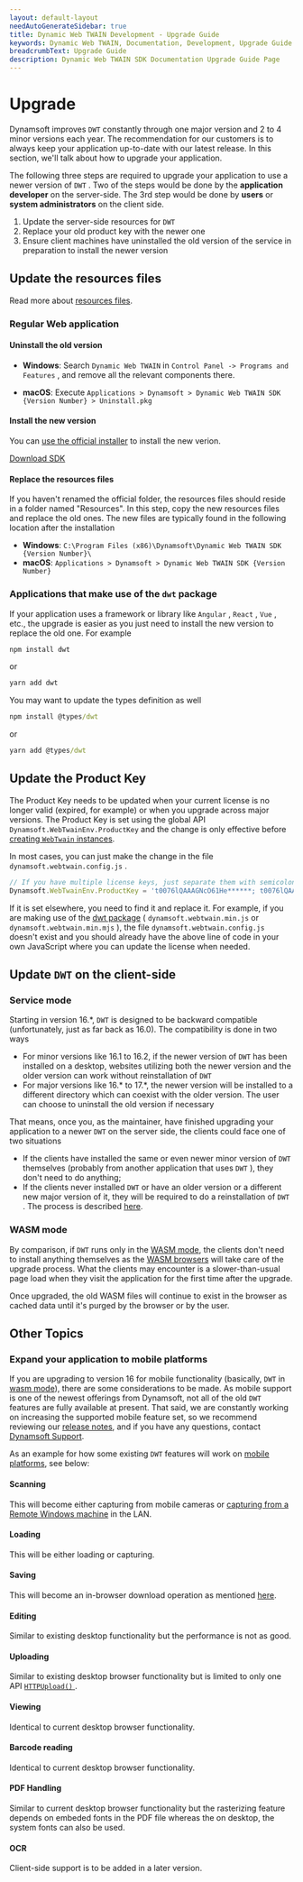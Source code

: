 ```yaml
---
layout: default-layout
needAutoGenerateSidebar: true
title: Dynamic Web TWAIN Development - Upgrade Guide
keywords: Dynamic Web TWAIN, Documentation, Development, Upgrade Guide
breadcrumbText: Upgrade Guide
description: Dynamic Web TWAIN SDK Documentation Upgrade Guide Page
---
```


# Upgrade

Dynamsoft improves `DWT` constantly through one major version and 2 to 4 minor versions each year. The recommendation for our customers is to always keep your application up-to-date with our latest release. In this section, we'll talk about how to upgrade your application.

The following three steps are required to upgrade your application to use a newer version of `DWT` . Two of the steps would be done by the **application developer** on the server-side. The 3rd step would be done by **users** or **system administrators** on the client side.

1. Update the server-side resources for `DWT`
2. Replace your old product key with the newer one
3. Ensure client machines have uninstalled the old version of the service in preparation to install the newer version

## Update the resources files

Read more about [resources files]({{site.about}}faqs.html#what-are-the-resources-files).

### Regular Web application

#### Uninstall the old version

* **Windows**: Search `Dynamic Web TWAIN` in `Control Panel -> Programs and Features` , and remove all the relevant components there.

* **macOS**: Execute `Applications > Dynamsoft > Dynamic Web TWAIN SDK {Version Number} > Uninstall.pkg`

#### Install the new version

You can [use the official installer]({{site.about}}resources.html#how-to-get-dwt) to install the new verion.

<a href="https://www.dynamsoft.com/web-twain/downloads" class="downloadBtn fr textUpperCase">Download SDK</a>

#### Replace the resources files

If you haven't renamed the official folder, the resources files should reside in a folder named "Resources". In this step, copy the new resources files and replace the old ones. The new files are typically found in the following location after the installation

* **Windows**: `C:\Program Files (x86)\Dynamsoft\Dynamic Web TWAIN SDK {Version Number}\`
* **macOS**: `Applications > Dynamsoft > Dynamic Web TWAIN SDK {Version Number}`

### Applications that make use of the `dwt` package

If your application uses a framework or library like `Angular` , `React` , `Vue` , etc., the upgrade is easier as you just need to install the new version to replace the old one. For example

``` cmd
npm install dwt
```

or 

``` cmd
yarn add dwt
```

You may want to update the types definition as well

``` cmd
npm install @types/dwt
```

or 

``` cmd
yarn add @types/dwt
```

## Update the Product Key

The Product Key needs to be updated when your current license is no longer valid (expired, for example) or when you upgrade across major versions. The Product Key is set using the global API `Dynamsoft.WebTwainEnv.ProductKey` and the change is only effective before [creating `WebTwain` instances]({{site.indepth}}features/initialize.html#creating-the-webtwain-instance). 

In most cases, you can just make the change in the file `dynamsoft.webtwain.config.js` .

``` javascript
// If you have multiple license keys, just separate them with semicolons.
Dynamsoft.WebTwainEnv.ProductKey = 't0076lQAAAGNcO61He******; t0076lQAAAGNcO61He******';
```

If it is set elsewhere, you need to find it and replace it. For example, if you are making use of the [dwt package](https://www.npmjs.com/package/dwt) ( `dynamsoft.webtwain.min.js` or `dynamsoft.webtwain.min.mjs` ), the file `dynamsoft.webtwain.config.js` doesn't exist and you should already have the above line of code in your own JavaScript where you can update the license when needed.

## Update `DWT` on the client-side

### Service mode

Starting in version 16.*, `DWT` is designed to be backward compatible (unfortunately, just as far back as 16.0). The compatibility is done in two ways

* For minor versions like 16.1 to 16.2, if the newer version of `DWT` has been installed on a desktop, websites utilizing both the newer version and the older version can work without reinstallation of `DWT`
* For major versions like 16.* to 17.*, the newer version will be installed to a different directory which can coexist with the older version. The user can choose to uninstall the old version if necessary

That means, once you, as the maintainer, have finished upgrading your application to a newer `DWT` on the server side, the clients could face one of two situations

* If the clients have installed the same or even newer minor version of `DWT` themselves (probably from another application that uses `DWT` ), they don't need to do anything; 
* If the clients never installed `DWT` or have an older version or a different new major version of it, they will be required to do a reinstallation of `DWT` . The process is described [here]({{site.indepth}}deployment/service.html#how-to-install-dwt).

### WASM mode

By comparison, if `DWT` runs only in the [WASM mode]({{site.indepth}}features/initialize.html#wasm-mode), the clients don't need to install anything themselves as the [WASM browsers]({{site.getstarted}}platform.html#wasm-browsers) will take care of the upgrade process. What the clients may encounter is a slower-than-usual page load when they visit the application for the first time after the upgrade.

Once upgraded, the old WASM files will continue to exist in the browser as cached data until it's purged by the browser or by the user.

## Other Topics

### Expand your application to mobile platforms

If you are upgrading to version 16 for mobile functionality (basically, `DWT` in [wasm mode]({{site.indepth}}features/initialize.html#wasm-mode)), there are some considerations to be made. As mobile support is one of the newest offerings from Dynamsoft, not all of the old `DWT` features are fully available at present. That said, we are constantly working on increasing the supported mobile feature set, so we recommend reviewing our [release notes]({{site.info}}schedule/stable.html), and if you have any questions, contact [Dynamsoft Support]({{site.about}}getsupport.html).

As an example for how some existing `DWT` features will work on [mobile platforms]({{site.getstarted}}platform.html#browsers-on-mobile-devices), see below: 

#### Scanning

This will become either capturing from mobile cameras or [capturing from a Remote Windows machine]({{site.indepth}}features/input.html#how-to-enable-remote-scan) in the LAN.

#### Loading

This will be either loading or capturing.

#### Saving

This will become an in-browser download operation as mentioned [here]({{site.indepth}}features/output.html#save-as-a-download).

#### Editing

Similar to existing desktop functionality but the performance is not as good.

#### Uploading

Similar to existing desktop browser functionality but is limited to only one API [ `HTTPUpload()` ]({{site.info}}api/WebTwain_IO.html#httpupload).

#### Viewing

Identical to current desktop browser functionality.

#### Barcode reading

Identical to current desktop browser functionality.

#### PDF Handling

Similar to current desktop browser functionality but the rasterizing feature depends on embeded fonts in the PDF file whereas the on desktop, the system fonts can also be used.

#### OCR

Client-side support is to be added in a later version.
